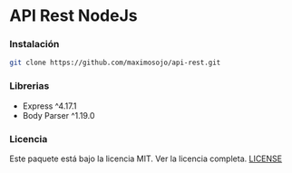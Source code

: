 API Rest NodeJs
===============

### Instalación

``` bash
git clone https://github.com/maximosojo/api-rest.git
```

### Librerias

- Express		^4.17.1
- Body Parser 	^1.19.0

### Licencia

Este paquete está bajo la licencia MIT. Ver la licencia completa. [LICENSE](LICENSE)